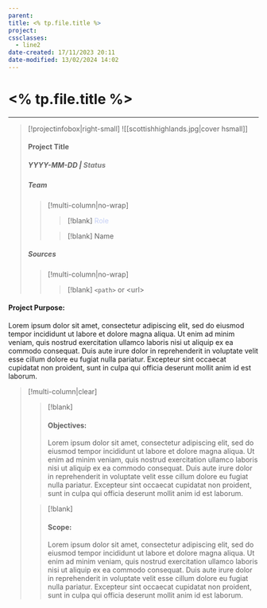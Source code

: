 ```yaml
---
parent: 
title: <% tp.file.title %>
project: 
cssclasses:
  - line2
date-created: 17/11/2023 20:11
date-modified: 13/02/2024 14:02
---
```


# <% tp.file.title %>

---

> [!projectinfobox|right-small]
> ![[scottishhighlands.jpg|cover hsmall]]
> #### Project Title
> ##### *YYYY-MM-DD* | <font color="#7f7f7f">Status</font>
>
> ##### Team
>
> > [!multi-column|no-wrap]
> >
> > > [!blank]
> > > <font color="#c5cff5">Role</font>
> >
> > > [!blank]
> > > Name
>
> ##### Sources
>
> > [!multi-column|no-wrap]
> >
> > > [!blank]
> > > `<path>` or \<url>

#### Project Purpose:

Lorem ipsum dolor sit amet, consectetur adipiscing elit, sed do eiusmod tempor incididunt ut labore et dolore magna aliqua. Ut enim ad minim veniam, quis nostrud exercitation ullamco laboris nisi ut aliquip ex ea commodo consequat. Duis aute irure dolor in reprehenderit in voluptate velit esse cillum dolore eu fugiat nulla pariatur. Excepteur sint occaecat cupidatat non proident, sunt in culpa qui officia deserunt mollit anim id est laborum.

> [!multi-column|clear]
>
> > [!blank]
> > #### Objectives:
> > Lorem ipsum dolor sit amet, consectetur adipiscing elit, sed do eiusmod tempor incididunt ut labore et dolore magna aliqua. Ut enim ad minim veniam, quis nostrud exercitation ullamco laboris nisi ut aliquip ex ea commodo consequat. Duis aute irure dolor in reprehenderit in voluptate velit esse cillum dolore eu fugiat nulla pariatur. Excepteur sint occaecat cupidatat non proident, sunt in culpa qui officia deserunt mollit anim id est laborum.
>
> > [!blank]
> > #### Scope:
> > Lorem ipsum dolor sit amet, consectetur adipiscing elit, sed do eiusmod tempor incididunt ut labore et dolore magna aliqua. Ut enim ad minim veniam, quis nostrud exercitation ullamco laboris nisi ut aliquip ex ea commodo consequat. Duis aute irure dolor in reprehenderit in voluptate velit esse cillum dolore eu fugiat nulla pariatur. Excepteur sint occaecat cupidatat non proident, sunt in culpa qui officia deserunt mollit anim id est laborum.

